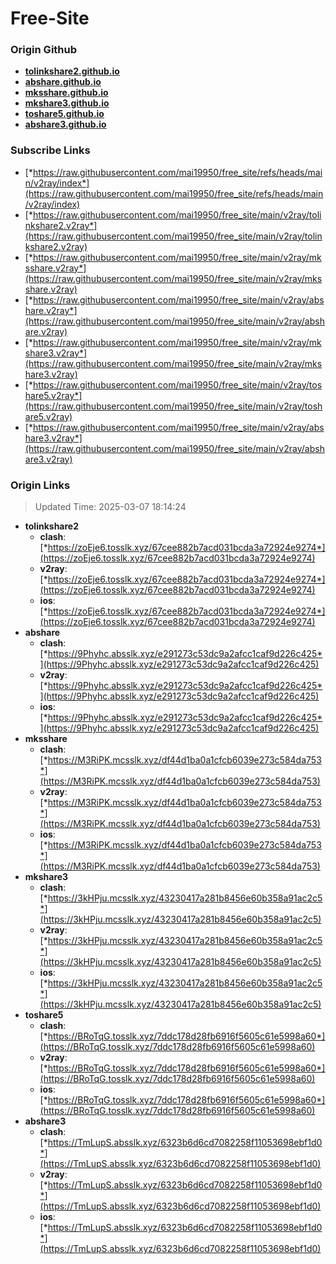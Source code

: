 # Free-Site

### Origin Github

- [**tolinkshare2.github.io**](https://github.com/tolinkshare2/tolinkshare2.github.io)
- [**abshare.github.io**](https://github.com/abshare/abshare.github.io)
- [**mksshare.github.io**](https://github.com/mksshare/mksshare.github.io)
- [**mkshare3.github.io**](https://github.com/mkshare3/mkshare3.github.io)
- [**toshare5.github.io**](https://github.com/toshare5/toshare5.github.io)
- [**abshare3.github.io**](https://github.com/abshare3/abshare3.github.io)

### Subscribe Links

- [*https://raw.githubusercontent.com/mai19950/free_site/refs/heads/main/v2ray/index*](https://raw.githubusercontent.com/mai19950/free_site/refs/heads/main/v2ray/index)
- [*https://raw.githubusercontent.com/mai19950/free_site/main/v2ray/tolinkshare2.v2ray*](https://raw.githubusercontent.com/mai19950/free_site/main/v2ray/tolinkshare2.v2ray)
- [*https://raw.githubusercontent.com/mai19950/free_site/main/v2ray/mksshare.v2ray*](https://raw.githubusercontent.com/mai19950/free_site/main/v2ray/mksshare.v2ray)
- [*https://raw.githubusercontent.com/mai19950/free_site/main/v2ray/abshare.v2ray*](https://raw.githubusercontent.com/mai19950/free_site/main/v2ray/abshare.v2ray)
- [*https://raw.githubusercontent.com/mai19950/free_site/main/v2ray/mkshare3.v2ray*](https://raw.githubusercontent.com/mai19950/free_site/main/v2ray/mkshare3.v2ray)
- [*https://raw.githubusercontent.com/mai19950/free_site/main/v2ray/toshare5.v2ray*](https://raw.githubusercontent.com/mai19950/free_site/main/v2ray/toshare5.v2ray)
- [*https://raw.githubusercontent.com/mai19950/free_site/main/v2ray/abshare3.v2ray*](https://raw.githubusercontent.com/mai19950/free_site/main/v2ray/abshare3.v2ray)

### Origin Links

> Updated Time: 2025-03-07 18:14:24

- **tolinkshare2**
  - **clash**: [*https://zoEje6.tosslk.xyz/67cee882b7acd031bcda3a72924e9274*](https://zoEje6.tosslk.xyz/67cee882b7acd031bcda3a72924e9274)
  - **v2ray**: [*https://zoEje6.tosslk.xyz/67cee882b7acd031bcda3a72924e9274*](https://zoEje6.tosslk.xyz/67cee882b7acd031bcda3a72924e9274)
  - **ios**: [*https://zoEje6.tosslk.xyz/67cee882b7acd031bcda3a72924e9274*](https://zoEje6.tosslk.xyz/67cee882b7acd031bcda3a72924e9274)
- **abshare**
  - **clash**: [*https://9Phyhc.absslk.xyz/e291273c53dc9a2afcc1caf9d226c425*](https://9Phyhc.absslk.xyz/e291273c53dc9a2afcc1caf9d226c425)
  - **v2ray**: [*https://9Phyhc.absslk.xyz/e291273c53dc9a2afcc1caf9d226c425*](https://9Phyhc.absslk.xyz/e291273c53dc9a2afcc1caf9d226c425)
  - **ios**: [*https://9Phyhc.absslk.xyz/e291273c53dc9a2afcc1caf9d226c425*](https://9Phyhc.absslk.xyz/e291273c53dc9a2afcc1caf9d226c425)
- **mksshare**
  - **clash**: [*https://M3RiPK.mcsslk.xyz/df44d1ba0a1cfcb6039e273c584da753*](https://M3RiPK.mcsslk.xyz/df44d1ba0a1cfcb6039e273c584da753)
  - **v2ray**: [*https://M3RiPK.mcsslk.xyz/df44d1ba0a1cfcb6039e273c584da753*](https://M3RiPK.mcsslk.xyz/df44d1ba0a1cfcb6039e273c584da753)
  - **ios**: [*https://M3RiPK.mcsslk.xyz/df44d1ba0a1cfcb6039e273c584da753*](https://M3RiPK.mcsslk.xyz/df44d1ba0a1cfcb6039e273c584da753)
- **mkshare3**
  - **clash**: [*https://3kHPju.mcsslk.xyz/43230417a281b8456e60b358a91ac2c5*](https://3kHPju.mcsslk.xyz/43230417a281b8456e60b358a91ac2c5)
  - **v2ray**: [*https://3kHPju.mcsslk.xyz/43230417a281b8456e60b358a91ac2c5*](https://3kHPju.mcsslk.xyz/43230417a281b8456e60b358a91ac2c5)
  - **ios**: [*https://3kHPju.mcsslk.xyz/43230417a281b8456e60b358a91ac2c5*](https://3kHPju.mcsslk.xyz/43230417a281b8456e60b358a91ac2c5)
- **toshare5**
  - **clash**: [*https://BRoTqG.tosslk.xyz/7ddc178d28fb6916f5605c61e5998a60*](https://BRoTqG.tosslk.xyz/7ddc178d28fb6916f5605c61e5998a60)
  - **v2ray**: [*https://BRoTqG.tosslk.xyz/7ddc178d28fb6916f5605c61e5998a60*](https://BRoTqG.tosslk.xyz/7ddc178d28fb6916f5605c61e5998a60)
  - **ios**: [*https://BRoTqG.tosslk.xyz/7ddc178d28fb6916f5605c61e5998a60*](https://BRoTqG.tosslk.xyz/7ddc178d28fb6916f5605c61e5998a60)
- **abshare3**
  - **clash**: [*https://TmLupS.absslk.xyz/6323b6d6cd7082258f11053698ebf1d0*](https://TmLupS.absslk.xyz/6323b6d6cd7082258f11053698ebf1d0)
  - **v2ray**: [*https://TmLupS.absslk.xyz/6323b6d6cd7082258f11053698ebf1d0*](https://TmLupS.absslk.xyz/6323b6d6cd7082258f11053698ebf1d0)
  - **ios**: [*https://TmLupS.absslk.xyz/6323b6d6cd7082258f11053698ebf1d0*](https://TmLupS.absslk.xyz/6323b6d6cd7082258f11053698ebf1d0)
